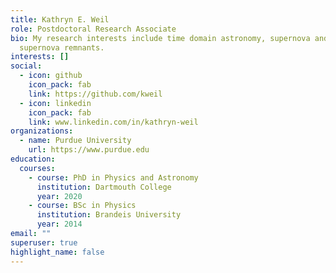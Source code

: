 ```yaml
---
title: Kathryn E. Weil
role: Postdoctoral Research Associate
bio: My research interests include time domain astronomy, supernova and
  supernova remnants.
interests: []
social:
  - icon: github
    icon_pack: fab
    link: https://github.com/kweil
  - icon: linkedin
    icon_pack: fab
    link: www.linkedin.com/in/kathryn-weil
organizations:
  - name: Purdue University
    url: https://www.purdue.edu
education:
  courses:
    - course: PhD in Physics and Astronomy
      institution: Dartmouth College
      year: 2020
    - course: BSc in Physics
      institution: Brandeis University
      year: 2014
email: ""
superuser: true
highlight_name: false
---
```

